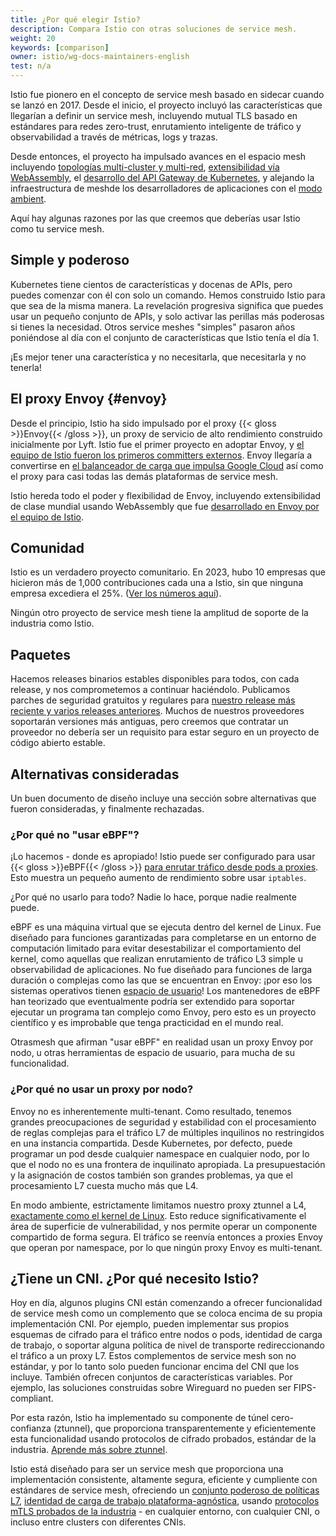 ```yaml
---
title: ¿Por qué elegir Istio?
description: Compara Istio con otras soluciones de service mesh.
weight: 20
keywords: [comparison]
owner: istio/wg-docs-maintainers-english
test: n/a
---
```


Istio fue pionero en el concepto de service mesh basado en sidecar cuando se lanzó en 2017. Desde el inicio, el proyecto incluyó las características que llegarían a definir un service mesh, incluyendo mutual TLS basado en estándares para redes zero-trust, enrutamiento inteligente de tráfico y observabilidad a través de métricas, logs y trazas.

Desde entonces, el proyecto ha impulsado avances en el espacio mesh incluyendo [topologías multi-cluster y multi-red](/es/docs/ops/deployment/deployment-models/), [extensibilidad vía WebAssembly](/es/docs/concepts/wasm/), el [desarrollo del API Gateway de Kubernetes](/blog/2022/gateway-api-beta/), y alejando la infraestructura de meshde los desarrolladores de aplicaciones con el [modo ambient](/es/docs/ambient/overview/).

Aquí hay algunas razones por las que creemos que deberías usar Istio como tu service mesh.

## Simple y poderoso

Kubernetes tiene cientos de características y docenas de APIs, pero puedes comenzar con él con solo un comando. Hemos construido Istio para que sea de la misma manera. La revelación progresiva significa que puedes usar un pequeño conjunto de APIs, y solo activar las perillas más poderosas si tienes la necesidad. Otros service meshes "simples" pasaron años poniéndose al día con el conjunto de características que Istio tenía el día 1.

¡Es mejor tener una característica y no necesitarla, que necesitarla y no tenerla!

## El proxy Envoy {#envoy}

Desde el principio, Istio ha sido impulsado por el proxy {{< gloss >}}Envoy{{< /gloss >}}, un proxy de servicio de alto rendimiento construido inicialmente por Lyft. Istio fue el primer proyecto en adoptar Envoy, y [el equipo de Istio fueron los primeros committers externos](https://eng.lyft.com/envoy-7-months-later-41986c2fd443). Envoy llegaría a convertirse en [el balanceador de carga que impulsa Google Cloud](https://cloud.google.com/load-balancing/docs/https) así como el proxy para casi todas las demás plataformas de service mesh.

Istio hereda todo el poder y flexibilidad de Envoy, incluyendo extensibilidad de clase mundial usando WebAssembly que fue [desarrollado en Envoy por el equipo de Istio](/blog/2020/wasm-announce/).

## Comunidad

Istio es un verdadero proyecto comunitario. En 2023, hubo 10 empresas que hicieron más de 1,000 contribuciones cada una a Istio, sin que ninguna empresa excediera el 25%. ([Ver los números aquí](https://istio.devstats.cncf.io/d/5/companies-table?var-period_name=Last%20year&var-metric=contributions&orgId=1)).

Ningún otro proyecto de service mesh tiene la amplitud de soporte de la industria como Istio.

## Paquetes

Hacemos releases binarios estables disponibles para todos, con cada release, y nos comprometemos a continuar haciéndolo. Publicamos parches de seguridad gratuitos y regulares para [nuestro release más reciente y varios releases anteriores](/es/docs/releases/supported-releases/). Muchos de nuestros proveedores soportarán versiones más antiguas, pero creemos que contratar un proveedor no debería ser un requisito para estar seguro en un proyecto de código abierto estable.

## Alternativas consideradas

Un buen documento de diseño incluye una sección sobre alternativas que fueron consideradas, y finalmente rechazadas.

### ¿Por qué no "usar eBPF"?

¡Lo hacemos - donde es apropiado! Istio puede ser configurado para usar {{< gloss >}}eBPF{{< /gloss >}} [para enrutar tráfico desde pods a proxies](/blog/2022/merbridge/). Esto muestra un pequeño aumento de rendimiento sobre usar `iptables`.

¿Por qué no usarlo para todo? Nadie lo hace, porque nadie realmente puede.

eBPF es una máquina virtual que se ejecuta dentro del kernel de Linux. Fue diseñado para funciones garantizadas para completarse en un entorno de computación limitado para evitar desestabilizar el comportamiento del kernel, como aquellas que realizan enrutamiento de tráfico L3 simple u observabilidad de aplicaciones. No fue diseñado para funciones de larga duración o complejas como las que se encuentran en Envoy: ¡por eso los sistemas operativos tienen [espacio de usuario](https://en.wikipedia.org/wiki/User_space_and_kernel_space)! Los mantenedores de eBPF han teorizado que eventualmente podría ser extendido para soportar ejecutar un programa tan complejo como Envoy, pero esto es un proyecto científico y es improbable que tenga practicidad en el mundo real.

Otrasmesh que afirman "usar eBPF" en realidad usan un proxy Envoy por nodo, u otras herramientas de espacio de usuario, para mucha de su funcionalidad.

### ¿Por qué no usar un proxy por nodo?

Envoy no es inherentemente multi-tenant. Como resultado, tenemos grandes preocupaciones de seguridad y estabilidad con el procesamiento de reglas complejas para el tráfico L7 de múltiples inquilinos no restringidos en una instancia compartida. Desde Kubernetes, por defecto, puede programar un pod desde cualquier namespace en cualquier nodo, por lo que el nodo no es una frontera de inquilinato apropiada. La presupuestación y la asignación de costos también son grandes problemas, ya que el procesamiento L7 cuesta mucho más que L4.

En modo ambiente, estrictamente limitamos nuestro proxy ztunnel a L4, [exactamente como el kernel de Linux](https://blog.howardjohn.info/posts/ambient-spof/). Esto reduce significativamente el área de superficie de vulnerabilidad, y nos permite operar un componente compartido de forma segura. El tráfico se reenvía entonces a proxies Envoy que operan por namespace, por lo que ningún proxy Envoy es multi-tenant.

## ¿Tiene un CNI. ¿Por qué necesito Istio?

Hoy en día, algunos plugins CNI están comenzando a ofrecer funcionalidad de service mesh como un complemento que se coloca encima de su propia implementación CNI. Por ejemplo, pueden implementar sus propios esquemas de cifrado para el tráfico entre nodos o pods, identidad de carga de trabajo, o soportar alguna política de nivel de transporte redireccionando el tráfico a un proxy L7. Estos complementos de service mesh son no estándar, y por lo tanto solo pueden funcionar encima del CNI que los incluye. También ofrecen conjuntos de características variables. Por ejemplo, las soluciones construidas sobre Wireguard no pueden ser FIPS-compliant.

Por esta razón, Istio ha implementado su componente de túnel cero-confianza (ztunnel), que proporciona transparentemente y eficientemente esta funcionalidad usando protocolos de cifrado probados, estándar de la industria. [Aprende más sobre ztunnel](/es/docs/ambient/overview).

Istio está diseñado para ser un service mesh que proporciona una implementación consistente, altamente segura, eficiente y cumpliente con estándares de service mesh, ofreciendo un [conjunto poderoso de políticas L7](/es/docs/concepts/security/#authorization), [identidad de carga de trabajo plataforma-agnóstica](/es/docs/concepts/security/#istio-identity), usando [protocolos mTLS probados de la industria](/es/docs/concepts/security/#mutual-tls-authentication) - en cualquier entorno, con cualquier CNI, o incluso entre clusters con diferentes CNIs.
